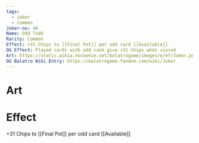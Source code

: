 ```yaml
---
tags:
  - joker
  - common
Joker-no: 40
Name: Odd Todd
Rarity: Common
Effect: +31 Chips to [[Final Pot]] per odd card [[Available]]
OG Effect: Played cards with odd rank give +31 Chips when scored
Art: https://static.wikia.nocookie.net/balatrogame/images/e/ef/Joker.png/revision/latest?cb=20230925003651
OG Balatro Wiki Entry: https://balatrogame.fandom.com/wiki/Joker
---
```

# Art
# Effect
+31 Chips to [[Final Pot]] per odd card [[Available]]
